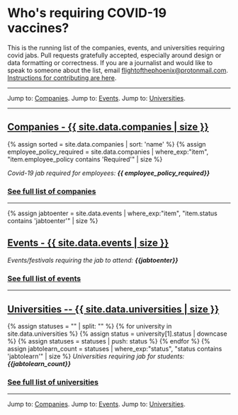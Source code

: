 # Who's requiring COVID-19 vaccines?

This is the running list of the companies, events, and universities requiring covid jabs. Pull requests gratefully accepted, especially around design or data formatting or correctness. If you are a journalist and would like to speak to someone about the list, email flightofthephoenix@protonmail.com. <a href="https://github.com/flightofthephoenix007/jabwiki/blob/cf439862a118bb59c03c19797a529037ffb7b42a/README.md">Instructions for contributing are here</a>.

---

Jump to: <a href="/companies.html">Companies</a>. Jump to: <a href="/events.html">Events</a>. Jump to: <a href="/universities.html">Universities</a>.

---

<a name="companies"></a>
## [Companies - {{ site.data.companies | size }}](/companies.html)
{% assign sorted = site.data.companies | sort: 'name' %}
{% assign employee_policy_required = site.data.companies | where_exp:"item", "item.employee_policy contains 'Required'" | size %}

*Covid-19 jab required for employees: **{{ employee_policy_required}}***

### [See full list of companies](/companies.html)

---

<a name="events"></a>
{% assign jabtoenter = site.data.events | where_exp:"item", "item.status contains 'jabtoenter'" | size %}

## [Events - {{ site.data.events | size }}](/events.html)

*Events/festivals requiring the jab to attend: **{{jabtoenter}}***

### [See full list of events](/events.html)

---

<a name="universities"></a>

## [Universities -- {{ site.data.universities | size }}](/universities.html)

{% assign statuses = "" | split: "" %}
{% for university in site.data.universities %}
    {% assign status = university[1].status | downcase %}
    {% assign statuses = statuses | push: status %}
{% endfor %}
{% assign jabtolearn_count = statuses | where_exp:"status", "status contains 'jabtolearn'" | size %}
*Universities requiring jab for students: **{{jabtolearn_count}}***

### [See full list of universities](/universities.html)

---

Jump to: <a href="/companies.html">Companies</a>. Jump to: <a href="/events.html">Events</a>. Jump to: <a href="/universities.html">Universities</a>.
